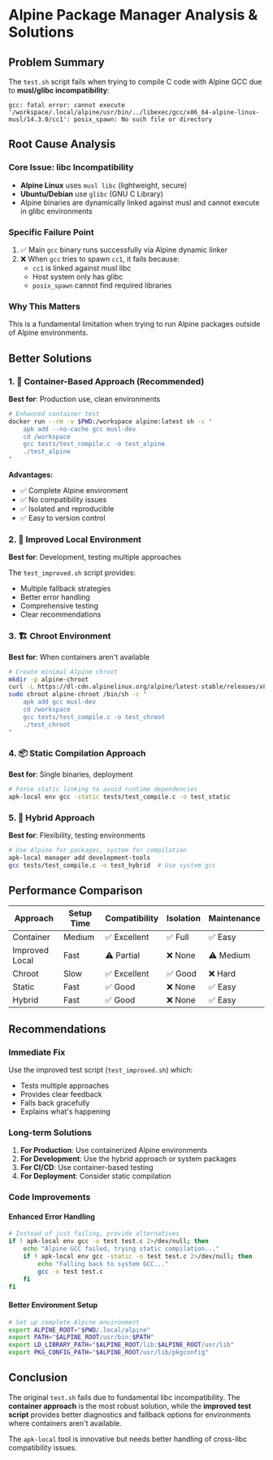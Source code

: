 # Alpine Package Manager Analysis & Solutions

## Problem Summary

The `test.sh` script fails when trying to compile C code with Alpine GCC due to **musl/glibc incompatibility**:

```
gcc: fatal error: cannot execute '/workspace/.local/alpine/usr/bin/../libexec/gcc/x86_64-alpine-linux-musl/14.3.0/cc1': posix_spawn: No such file or directory
```

## Root Cause Analysis

### Core Issue: libc Incompatibility
- **Alpine Linux** uses `musl libc` (lightweight, secure)
- **Ubuntu/Debian** use `glibc` (GNU C Library)
- Alpine binaries are dynamically linked against musl and cannot execute in glibc environments

### Specific Failure Point
1. ✅ Main `gcc` binary runs successfully via Alpine dynamic linker
2. ❌ When `gcc` tries to spawn `cc1`, it fails because:
   - `cc1` is linked against musl libc
   - Host system only has glibc
   - `posix_spawn` cannot find required libraries

### Why This Matters
This is a fundamental limitation when trying to run Alpine packages outside of Alpine environments.

## Better Solutions

### 1. 🐳 Container-Based Approach (Recommended)

**Best for**: Production use, clean environments

```bash
# Enhanced container test
docker run --rm -v $PWD:/workspace alpine:latest sh -c "
    apk add --no-cache gcc musl-dev
    cd /workspace
    gcc tests/test_compile.c -o test_alpine
    ./test_alpine
"
```

**Advantages:**
- ✅ Complete Alpine environment
- ✅ No compatibility issues
- ✅ Isolated and reproducible
- ✅ Easy to version control

### 2. 🔧 Improved Local Environment

**Best for**: Development, testing multiple approaches

The `test_improved.sh` script provides:
- Multiple fallback strategies
- Better error handling
- Comprehensive testing
- Clear recommendations

### 3. 🏗️ Chroot Environment

**Best for**: When containers aren't available

```bash
# Create minimal Alpine chroot
mkdir -p alpine-chroot
curl -L https://dl-cdn.alpinelinux.org/alpine/latest-stable/releases/x86_64/alpine-minirootfs-*-x86_64.tar.gz | tar -xz -C alpine-chroot
sudo chroot alpine-chroot /bin/sh -c "
    apk add gcc musl-dev
    cd /workspace
    gcc tests/test_compile.c -o test_chroot
    ./test_chroot
"
```

### 4. 📦 Static Compilation Approach

**Best for**: Single binaries, deployment

```bash
# Force static linking to avoid runtime dependencies
apk-local env gcc -static tests/test_compile.c -o test_static
```

### 5. 🔄 Hybrid Approach

**Best for**: Flexibility, testing environments

```bash
# Use Alpine for packages, system for compilation
apk-local manager add development-tools
gcc tests/test_compile.c -o test_hybrid  # Use system gcc
```

## Performance Comparison

| Approach | Setup Time | Compatibility | Isolation | Maintenance |
|----------|------------|---------------|-----------|-------------|
| Container | Medium | ✅ Excellent | ✅ Full | ✅ Easy |
| Improved Local | Fast | ⚠️ Partial | ❌ None | ⚠️ Medium |
| Chroot | Slow | ✅ Excellent | ✅ Good | ❌ Hard |
| Static | Fast | ✅ Good | ❌ None | ✅ Easy |
| Hybrid | Fast | ✅ Good | ❌ None | ✅ Easy |

## Recommendations

### Immediate Fix
Use the improved test script (`test_improved.sh`) which:
- Tests multiple approaches
- Provides clear feedback
- Falls back gracefully
- Explains what's happening

### Long-term Solutions

1. **For Production**: Use containerized Alpine environments
2. **For Development**: Use the hybrid approach or system packages
3. **For CI/CD**: Use container-based testing
4. **For Deployment**: Consider static compilation

### Code Improvements

#### Enhanced Error Handling
```bash
# Instead of just failing, provide alternatives
if ! apk-local env gcc -o test test.c 2>/dev/null; then
    echo "Alpine GCC failed, trying static compilation..."
    if ! apk-local env gcc -static -o test test.c 2>/dev/null; then
        echo "Falling back to system GCC..."
        gcc -o test test.c
    fi
fi
```

#### Better Environment Setup
```bash
# Set up complete Alpine environment
export ALPINE_ROOT="$PWD/.local/alpine"
export PATH="$ALPINE_ROOT/usr/bin:$PATH"
export LD_LIBRARY_PATH="$ALPINE_ROOT/lib:$ALPINE_ROOT/usr/lib"
export PKG_CONFIG_PATH="$ALPINE_ROOT/usr/lib/pkgconfig"
```

## Conclusion

The original `test.sh` fails due to fundamental libc incompatibility. The **container approach** is the most robust solution, while the **improved test script** provides better diagnostics and fallback options for environments where containers aren't available.

The `apk-local` tool is innovative but needs better handling of cross-libc compatibility issues.